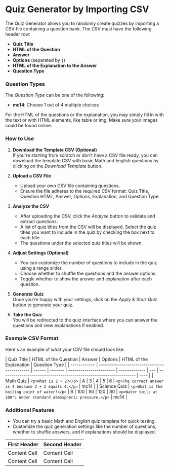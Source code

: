 # Quiz Generator by Importing CSV

The Quiz Generator allows you to randomly create quizzes by importing a CSV file containing a question bank. The CSV must have the following header row:

- **Quiz Title**
- **HTML of the Question**
- **Answer**
- **Options** (separated by `|`)
- **HTML of the Explanation to the Answer**
- **Question Type**

### Question Types

The _Question Type_ can be one of the following:

- **mc14**: Choose 1 out of 4 multiple choices

For the HTML of the questions or the explanation, you may simply fill in with the text or with HTML elements, like table or img. Make sure your images could be found online.

### How to Use

1. **Download the Template CSV (Optional)**  
   If you're starting from scratch or don't have a CSV file ready, you can download the template CSV with basic Math and English questions by clicking on the _Download Template_ button.

2. **Upload a CSV File**

   - Upload your own CSV file containing questions.
   - Ensure the file adheres to the required CSV format: Quiz Title, Question HTML, Answer, Options, Explanation, and Question Type.

3. **Analyze the CSV**

   - After uploading the CSV, click the _Analyse_ button to validate and extract questions.
   - A list of quiz titles from the CSV will be displayed. Select the quiz titles you want to include in the quiz by checking the box next to each title.
   - The questions under the selected quiz titles will be shown.

4. **Adjust Settings (Optional)**

   - You can customize the number of questions to include in the quiz using a range slider.
   - Choose whether to shuffle the questions and the answer options.
   - Toggle whether to show the answer and explanation after each question.

5. **Generate Quiz**  
   Once you're happy with your settings, click on the _Apply & Start Quiz_ button to generate your quiz.

6. **Take the Quiz**  
   You will be redirected to the quiz interface where you can answer the questions and view explanations if enabled.

### Example CSV Format

Here's an example of what your CSV file should look like:

| Quiz Title   | HTML of the Question                         | Answer | Options | HTML of the Explanation | Question Type |
| ------------ | -------------------------------------------- | ------ | ------- | ----------------------- | ------------- | --- | ------------------------------------------------------------------ | ---- |
| Math Quiz    | `<p>What is 2 + 2?</p>`                      | A      | 3       | 4                       | 5             | 6   | `<p>The correct answer is 4 because 2 + 2 equals 4.</p>`           | mc14 |
| Science Quiz | `<p>What is the boiling point of water?</p>` | B      | 100     | 90                      | 120           | 80  | `<p>Water boils at 100°C under standard atmospheric pressure.</p>` | mc14 |

### Additional Features

- You can try a basic Math and English quiz template for quick testing.
- Customize the quiz generation settings like the number of questions, whether to shuffle answers, and if explanations should be displayed.

| First Header | Second Header |
| ------------ | ------------- |
| Content Cell | Content Cell  |
| Content Cell | Content Cell  |
